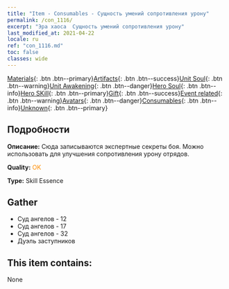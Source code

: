 ```yaml
---
title: "Item - Consumables - Сущность умений сопротивления урону"
permalink: /con_1116/
excerpt: "Эра хаоса  Сущность умений сопротивления урону"
last_modified_at: 2021-04-22
locale: ru
ref: "con_1116.md"
toc: false
classes: wide
---
```

 [Materials](/ItemsRU/){: .btn .btn--primary}[Artifacts](/ItemsRU/Artifacts/){: .btn .btn--success}[Unit Soul](/ItemsRU/UnitSoul/){: .btn .btn--warning}[Unit Awakening](/ItemsRU/UnitAwakening/){: .btn .btn--danger}[Hero Soul](/ItemsRU/HeroSoul/){: .btn .btn--info}[Hero SKill](/ItemsRU/HeroSkill/){: .btn .btn--primary}[Gift](/ItemsRU/Gift/){: .btn .btn--success}[Event related](/ItemsRU/Events/){: .btn .btn--warning}[Avatars](/ItemsRU/Avatars/){: .btn .btn--danger}[Consumables](/ItemsRU/Consumables/){: .btn .btn--info}[Unknown](/ItemsRU/Unknown/){: .btn .btn--primary}

## Подробности
 **Описание:** Сюда записываются экспертные секреты боя. Можно использовать для улучшения сопротивления урону отрядов.

 **Quality:** <span style="color: #FF8C00">OK</span>

 **Type:** Skill Essence

## Gather

*    Суд ангелов - 12 
*    Суд ангелов - 17 
*    Суд ангелов - 32 
*    Дуэль заступников 

## This item contains:

  None

